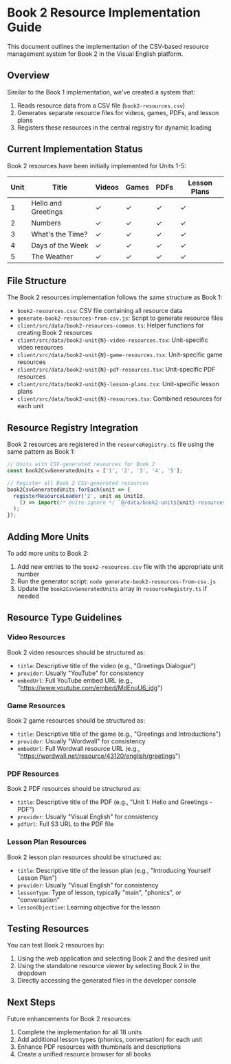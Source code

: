 # Book 2 Resource Implementation Guide

This document outlines the implementation of the CSV-based resource management system for Book 2 in the Visual English platform.

## Overview

Similar to the Book 1 implementation, we've created a system that:
1. Reads resource data from a CSV file (`book2-resources.csv`)
2. Generates separate resource files for videos, games, PDFs, and lesson plans
3. Registers these resources in the central registry for dynamic loading

## Current Implementation Status

Book 2 resources have been initially implemented for Units 1-5:

| Unit | Title              | Videos | Games | PDFs | Lesson Plans |
|------|-------------------|--------|-------|------|-------------|
| 1    | Hello and Greetings | ✓     | ✓     | ✓    | ✓           |
| 2    | Numbers            | ✓     | ✓     | ✓    | ✓           |
| 3    | What's the Time?   | ✓     | ✓     | ✓    | ✓           |
| 4    | Days of the Week   | ✓     | ✓     | ✓    | ✓           |
| 5    | The Weather        | ✓     | ✓     | ✓    | ✓           |

## File Structure

The Book 2 resources implementation follows the same structure as Book 1:

- `book2-resources.csv`: CSV file containing all resource data
- `generate-book2-resources-from-csv.js`: Script to generate resource files
- `client/src/data/book2-resources-common.ts`: Helper functions for creating Book 2 resources
- `client/src/data/book2-unit{N}-video-resources.tsx`: Unit-specific video resources
- `client/src/data/book2-unit{N}-game-resources.tsx`: Unit-specific game resources
- `client/src/data/book2-unit{N}-pdf-resources.tsx`: Unit-specific PDF resources
- `client/src/data/book2-unit{N}-lesson-plans.tsx`: Unit-specific lesson plans
- `client/src/data/book2-unit{N}-resources.tsx`: Combined resources for each unit

## Resource Registry Integration

Book 2 resources are registered in the `resourceRegistry.ts` file using the same pattern as Book 1:

```typescript
// Units with CSV-generated resources for Book 2
const book2CsvGeneratedUnits = ['1', '2', '3', '4', '5'];

// Register all Book 2 CSV-generated resources
book2CsvGeneratedUnits.forEach(unit => {
  registerResourceLoader('2', unit as UnitId, 
    () => import(/* @vite-ignore */ `@/data/book2-unit${unit}-resources`).then(m => m.default)
  );
});
```

## Adding More Units

To add more units to Book 2:

1. Add new entries to the `book2-resources.csv` file with the appropriate unit number
2. Run the generator script: `node generate-book2-resources-from-csv.js`
3. Update the `book2CsvGeneratedUnits` array in `resourceRegistry.ts` if needed

## Resource Type Guidelines

### Video Resources

Book 2 video resources should be structured as:
- `title`: Descriptive title of the video (e.g., "Greetings Dialogue")
- `provider`: Usually "YouTube" for consistency
- `embedUrl`: Full YouTube embed URL (e.g., "https://www.youtube.com/embed/MdEnuU6_idg")

### Game Resources

Book 2 game resources should be structured as:
- `title`: Descriptive title of the game (e.g., "Greetings and Introductions")
- `provider`: Usually "Wordwall" for consistency
- `embedUrl`: Full Wordwall resource URL (e.g., "https://wordwall.net/resource/43120/english/greetings")

### PDF Resources

Book 2 PDF resources should be structured as:
- `title`: Descriptive title of the PDF (e.g., "Unit 1: Hello and Greetings - PDF")
- `provider`: Usually "Visual English" for consistency
- `pdfUrl`: Full S3 URL to the PDF file

### Lesson Plan Resources

Book 2 lesson plan resources should be structured as:
- `title`: Descriptive title of the lesson plan (e.g., "Introducing Yourself Lesson Plan")
- `provider`: Usually "Visual English" for consistency
- `lessonType`: Type of lesson, typically "main", "phonics", or "conversation"
- `lessonObjective`: Learning objective for the lesson

## Testing Resources

You can test Book 2 resources by:

1. Using the web application and selecting Book 2 and the desired unit
2. Using the standalone resource viewer by selecting Book 2 in the dropdown
3. Directly accessing the generated files in the developer console

## Next Steps

Future enhancements for Book 2 resources:

1. Complete the implementation for all 18 units
2. Add additional lesson types (phonics, conversation) for each unit
3. Enhance PDF resources with thumbnails and descriptions
4. Create a unified resource browser for all books